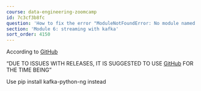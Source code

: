 ```yaml
---
course: data-engineering-zoomcamp
id: 7c3cf3b8fc
question: 'How to fix the error "ModuleNotFoundError: No module named ''kafka.vendor.six.moves''"?'
section: 'Module 6: streaming with kafka'
sort_order: 4150
---
```


According to [GitHub](https://github.com/dpkp/kafka-python/)

“DUE TO ISSUES WITH RELEASES, IT IS SUGGESTED TO USE [GitHub](https://github.com/wbarnha/kafka-python-ng) FOR THE TIME BEING”

Use pip install kafka-python-ng instead


